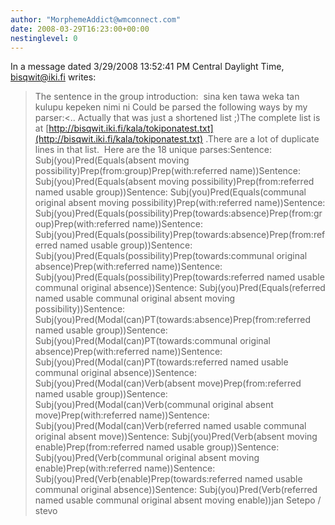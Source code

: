 ```yaml
---
author: "MorphemeAddict@wmconnect.com"
date: 2008-03-29T16:23:00+00:00
nestinglevel: 0
---
```

In a message dated 3/29/2008 13:52:41 PM Central Daylight Time, [bisqwit@iki.fi](mailto://bisqwit@iki.fi) writes:

> The sentence in the group introduction:
>  sina ken tawa weka tan kulupu kepeken nimi ni
> Could be parsed the following ways by my parser:<..
>Actually that was just a shortened list ;)The complete list is at [http://bisqwit.iki.fi/kala/tokiponatest.txt](http://bisqwit.iki.fi/kala/tokiponatest.txt) .There are a lot of duplicate lines in that list.  Here are the 18 unique parses:Sentence: Subj(you)Pred(Equals(absent moving possibility)Prep(from:group)Prep(with:referred name))Sentence: Subj(you)Pred(Equals(absent moving possibility)Prep(from:referred named usable group))Sentence: Subj(you)Pred(Equals(communal original absent moving possibility)Prep(with:referred name))Sentence: Subj(you)Pred(Equals(possibility)Prep(towards:absence)Prep(from:group)Prep(with:referred name))Sentence: Subj(you)Pred(Equals(possibility)Prep(towards:absence)Prep(from:referred named usable group))Sentence: Subj(you)Pred(Equals(possibility)Prep(towards:communal original absence)Prep(with:referred name))Sentence: Subj(you)Pred(Equals(possibility)Prep(towards:referred named usable communal original absence))Sentence: Subj(you)Pred(Equals(referred named usable communal original absent moving possibility))Sentence: Subj(you)Pred(Modal(can)PT(towards:absence)Prep(from:referred named usable group))Sentence: Subj(you)Pred(Modal(can)PT(towards:communal original absence)Prep(with:referred name))Sentence: Subj(you)Pred(Modal(can)PT(towards:referred named usable communal original absence))Sentence: Subj(you)Pred(Modal(can)Verb(absent move)Prep(from:referred named usable group))Sentence: Subj(you)Pred(Modal(can)Verb(communal original absent move)Prep(with:referred name))Sentence: Subj(you)Pred(Modal(can)Verb(referred named usable communal original absent move))Sentence: Subj(you)Pred(Verb(absent moving enable)Prep(from:referred named usable group))Sentence: Subj(you)Pred(Verb(communal original absent moving enable)Prep(with:referred name))Sentence: Subj(you)Pred(Verb(enable)Prep(towards:referred named usable communal original absence))Sentence: Subj(you)Pred(Verb(referred named usable communal original absent moving enable))jan Setepo / stevo